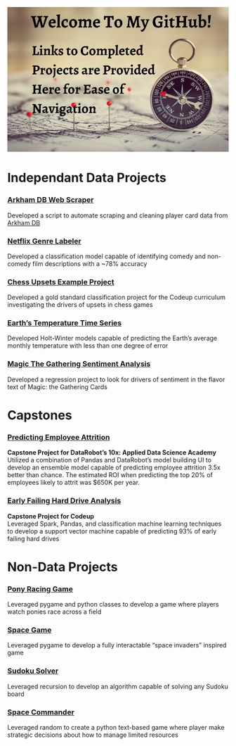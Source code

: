 ![](github_welcome.png)

# Independant Data Projects

### [Arkham DB Web Scraper](https://github.com/Johndsalas/arkham_lcg_scraper)
Developed a script to automate scraping and cleaning player card data from [Arkham DB](https://arkhamdb.com/) 

### [Netflix Genre Labeler](https://github.com/Johndsalas/netflix_genre_labeler/tree/main) 
Developed a classification model capable of identifying comedy and non-comedy film descriptions with a ~78% accuracy

### [Chess Upsets Example Project](https://github.com/Johndsalas/chess_upsets_example_project) 
Developed a gold standard classification project for the Codeup curriculum investigating the drivers of upsets in chess games

### [Earth’s Temperature Time Series](https://github.com/Johndsalas/earths_temperature_time_series) 
Developed Holt-Winter models capable of predicting the Earth’s average monthly temperature with less than one degree of error

### [Magic The Gathering Sentiment Analysis](https://github.com/Johndsalas/Sentiment_Analysis_Magic_The_Gathering)
Developed a regression project to look for drivers of sentiment in the flavor text of Magic: the Gathering Cards

# Capstones

### [Predicting Employee Attrition](https://github.com/Johndsalas/employee_churn)
**Capstone Project for DataRobot’s 10x: Applied Data Science Academy** <br>
Utilized a combination of Pandas and DataRobot’s model building UI to develop an ensemble model capable of predicting employee attrition 3.5x better than chance. The estimated ROI when predicting the top 20% of employees likely to attrit was $650K per year. 

### [Early Failing Hard Drive Analysis](https://github.com/just-keep-spinning/hard-drive-project)
**Capstone Project for Codeup** <br>
Leveraged Spark, Pandas, and classification machine learning techniques to develop a support vector machine capable of predicting 93% of early failing hard drives

# Non-Data Projects

### [Pony Racing Game](https://github.com/Johndsalas/racing_simulator)
Leveraged pygame and python classes to develop a game where players watch ponies race across a field 

### [Space Game](https://github.com/Johndsalas/space_game)
Leveraged pygame to develop a fully interactable “space invaders” inspired game 

### [Sudoku Solver](https://github.com/Johndsalas/Sudoku_Solver)
Leveraged recursion to develop an algorithm capable of solving any Sudoku board 

### [Space Commander](https://github.com/Johndsalas/space_commander)
Leveraged random to create a python text-based game where player make strategic decisions about how to manage limited resources
